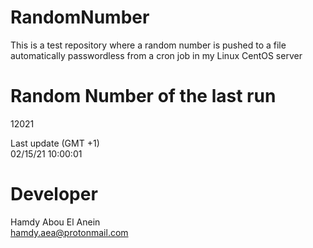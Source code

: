 # RandomNumber    
This is a test repository where a random number is pushed to a file automatically passwordless from a cron job in my Linux CentOS server    
# Random Number of the last run   
12021
      
Last update (GMT +1)    
02/15/21 10:00:01
# Developer    
Hamdy Abou El Anein   
hamdy.aea@protonmail.com
